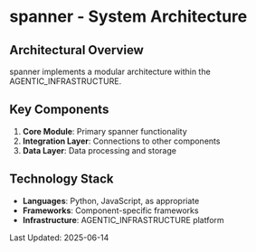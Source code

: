 # spanner - System Architecture

## Architectural Overview

spanner implements a modular architecture within the AGENTIC_INFRASTRUCTURE.

## Key Components

1. **Core Module**: Primary spanner functionality
2. **Integration Layer**: Connections to other components
3. **Data Layer**: Data processing and storage

## Technology Stack

- **Languages**: Python, JavaScript, as appropriate
- **Frameworks**: Component-specific frameworks
- **Infrastructure**: AGENTIC_INFRASTRUCTURE platform

Last Updated: 2025-06-14
